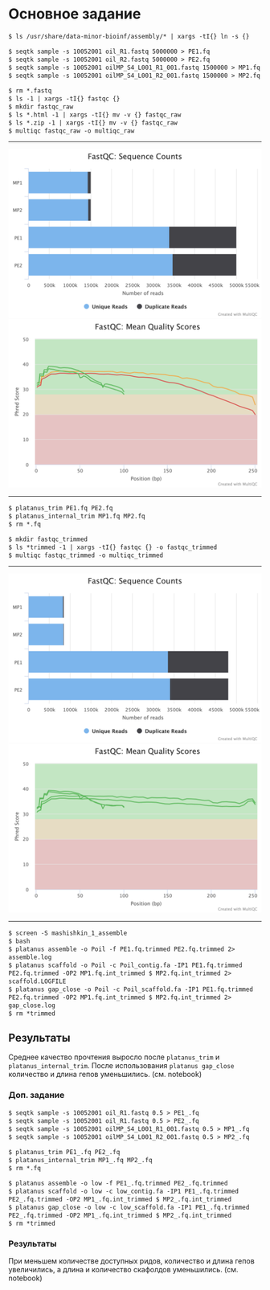 
# Основное задание
```
$ ls /usr/share/data-minor-bioinf/assembly/* | xargs -tI{} ln -s {}
```
```
$ seqtk sample -s 10052001 oil_R1.fastq 5000000 > PE1.fq
$ seqtk sample -s 10052001 oil_R2.fastq 5000000 > PE2.fq
$ seqtk sample -s 10052001 oilMP_S4_L001_R1_001.fastq 1500000 > MP1.fq
$ seqtk sample -s 10052001 oilMP_S4_L001_R2_001.fastq 1500000 > MP2.fq
```
```
$ rm *.fastq
$ ls -1 | xargs -tI{} fastqc {}
$ mkdir fastqc_raw
$ ls *.html -1 | xargs -tI{} mv -v {} fastqc_raw
$ ls *.zip -1 | xargs -tI{} mv -v {} fastqc_raw
$ multiqc fastqc_raw -o multiqc_raw
```

---

![Alt text](/imgs/raw_count.png?raw=true "Optional Title")
![Alt text](/imgs/raw_score.png?raw=true "Optional Title")

---

```
$ platanus_trim PE1.fq PE2.fq
$ platanus_internal_trim MP1.fq MP2.fq
$ rm *.fq
```
```
$ mkdir fastqc_trimmed
$ ls *trimmed -1 | xargs -tI{} fastqc {} -o fastqc_trimmed
$ multiqc fastqc_trimmed -o multiqc_trimmed
```
---

![Alt text](/imgs/trim_count.png?raw=true "Optional Title")
![Alt text](/imgs/trim_score.png?raw=true "Optional Title")

---

```
$ screen -S mashishkin_1_assemble
$ bash
$ platanus assemble -o Poil -f PE1.fq.trimmed PE2.fq.trimmed 2> assemble.log
$ platanus scaffold -o Poil -c Poil_contig.fa -IP1 PE1.fq.trimmed PE2.fq.trimmed -OP2 MP1.fq.int_trimmed $ MP2.fq.int_trimmed 2> scaffold.LOGFILE
$ platanus gap_close -o Poil -c Poil_scaffold.fa -IP1 PE1.fq.trimmed PE2.fq.trimmed -OP2 MP1.fq.int_trimmed $ MP2.fq.int_trimmed 2> gap_close.log
$ rm *trimmed
```

## Результаты
Среднее качество прочтения выросло после `platanus_trim` и `platanus_internal_trim`.
После использования `platanus gap_close` количество и длина гепов уменьшились. (см. notebook)

### Доп. задание
```
$ seqtk sample -s 10052001 oil_R1.fastq 0.5 > PE1_.fq
$ seqtk sample -s 10052001 oil_R1.fastq 0.5 > PE2_.fq
$ seqtk sample -s 10052001 oilMP_S4_L001_R1_001.fastq 0.5 > MP1_.fq
$ seqtk sample -s 10052001 oilMP_S4_L001_R2_001.fastq 0.5 > MP2_.fq
```

```
$ platanus_trim PE1_.fq PE2_.fq
$ platanus_internal_trim MP1_.fq MP2_.fq
$ rm *.fq
```

```
$ platanus assemble -o low -f PE1_.fq.trimmed PE2_.fq.trimmed
$ platanus scaffold -o low -c low_contig.fa -IP1 PE1_.fq.trimmed PE2_.fq.trimmed -OP2 MP1_.fq.int_trimmed $ MP2_.fq.int_trimmed
$ platanus gap_close -o low -c low_scaffold.fa -IP1 PE1_.fq.trimmed PE2_.fq.trimmed -OP2 MP1_.fq.int_trimmed $ MP2_.fq.int_trimmed
$ rm *trimmed
```
### Результаты
При меньшем количестве доступных ридов, количество и длина гепов увеличились, а длина и количество
скафолдов уменьшились. (см. notebook)
